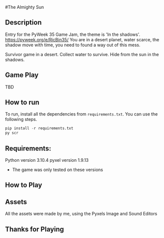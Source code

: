 #The Almighty Sun

## Description
Entry for the PyWeek 35 Game Jam, the theme is 'In the shadows'. https://pyweek.org/e/RicBin35/
You are in a desert planet, water scarce, the shadow move with time, you need to found a way out of this mess.

Survivor game in a desert.
Collect water to survive.
Hide from the sun in the shadows.

## Game Play
TBD

## How to run
To run, install all the dependencies from `requirements.txt`. You can use the following steps.

```py
pip install -r requirements.txt
py scr
```

## Requirements:
Python version 3.10.4
pyxel version 1.9.13
- The game was only tested on these versions

## How to Play


## Assets
All the assets were made by me, using the Pyxels Image and Sound Editors


## Thanks for Playing